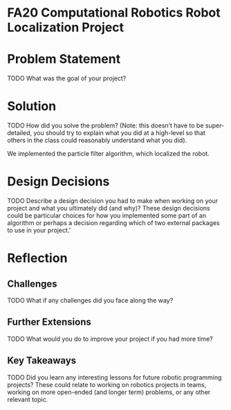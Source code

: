 # FA20 Computational Robotics Robot Localization Project

# Problem Statement
TODO What was the goal of your project?
# Solution
TODO How did you solve the problem? (Note: this doesn’t have to be super-detailed, you should try to explain what you did at a high-level so that others in the class could reasonably understand what you did).

We implemented the particle filter algorithm, which localized the robot.

# Design Decisions
TODO Describe a design decision you had to make when working on your project and what you ultimately did (and why)? These design decisions could be particular choices for how you implemented some part of an algorithm or perhaps a decision regarding which of two external packages to use in your project.'
# Reflection
## Challenges
TODO What if any challenges did you face along the way?
## Further Extensions
TODO What would you do to improve your project if you had more time?
## Key Takeaways
TODO Did you learn any interesting lessons for future robotic programming projects? These could relate to working on robotics projects in teams, working on more open-ended (and longer term) problems, or any other relevant topic.

